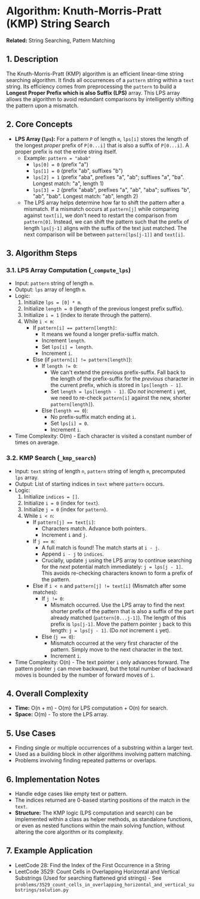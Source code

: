 # Algorithm: Knuth-Morris-Pratt (KMP) String Search

**Related:** String Searching, Pattern Matching

## 1. Description

The Knuth-Morris-Pratt (KMP) algorithm is an efficient linear-time string searching algorithm. It finds all occurrences of a `pattern` string within a `text` string. Its efficiency comes from preprocessing the `pattern` to build a **Longest Proper Prefix which is also Suffix (LPS)** array. This LPS array allows the algorithm to avoid redundant comparisons by intelligently shifting the pattern upon a mismatch.

## 2. Core Concepts

*   **LPS Array (`lps`):** For a pattern `P` of length `m`, `lps[i]` stores the length of the longest *proper* prefix of `P[0...i]` that is also a suffix of `P[0...i]`. A proper prefix is not the entire string itself.
    *   Example: `pattern = "abab"`
        *   `lps[0] = 0` (prefix "a")
        *   `lps[1] = 0` (prefix "ab", suffixes "b")
        *   `lps[2] = 1` (prefix "aba", prefixes "a", "ab"; suffixes "a", "ba". Longest match: "a", length 1)
        *   `lps[3] = 2` (prefix "abab", prefixes "a", "ab", "aba"; suffixes "b", "ab", "bab". Longest match: "ab", length 2)
    *   The LPS array helps determine how far to shift the pattern after a mismatch. If a mismatch occurs at `pattern[j]` while comparing against `text[i]`, we don't need to restart the comparison from `pattern[0]`. Instead, we can shift the pattern such that the prefix of length `lps[j-1]` aligns with the suffix of the text just matched. The next comparison will be between `pattern[lps[j-1]]` and `text[i]`.

## 3. Algorithm Steps

### 3.1. LPS Array Computation (`_compute_lps`)

*   Input: `pattern` string of length `m`.
*   Output: `lps` array of length `m`.
*   Logic:
    1.  Initialize `lps = [0] * m`.
    2.  Initialize `length = 0` (length of the previous longest prefix suffix).
    3.  Initialize `i = 1` (index to iterate through the pattern).
    4.  While `i < m`:
        *   If `pattern[i] == pattern[length]`:
            *   It means we found a longer prefix-suffix match.
            *   Increment `length`.
            *   Set `lps[i] = length`.
            *   Increment `i`.
        *   Else (if `pattern[i] != pattern[length]`):
            *   If `length != 0`:
                *   We can't extend the previous prefix-suffix. Fall back to the length of the prefix-suffix for the *previous* character in the current prefix, which is stored in `lps[length - 1]`.
                *   Set `length = lps[length - 1]`. (Do *not* increment `i` yet, we need to re-check `pattern[i]` against the new, shorter `pattern[length]`).
            *   Else (`length == 0`):
                *   No prefix-suffix match ending at `i`.
                *   Set `lps[i] = 0`.
                *   Increment `i`.
*   Time Complexity: O(m) - Each character is visited a constant number of times on average.

### 3.2. KMP Search (`_kmp_search`)

*   Input: `text` string of length `n`, `pattern` string of length `m`, precomputed `lps` array.
*   Output: List of starting indices in `text` where `pattern` occurs.
*   Logic:
    1.  Initialize `indices = []`.
    2.  Initialize `i = 0` (index for `text`).
    3.  Initialize `j = 0` (index for `pattern`).
    4.  While `i < n`:
        *   If `pattern[j] == text[i]`:
            *   Characters match. Advance both pointers.
            *   Increment `i` and `j`.
        *   If `j == m`:
            *   A full match is found! The match starts at `i - j`.
            *   Append `i - j` to `indices`.
            *   Crucially, update `j` using the LPS array to continue searching for the *next* potential match immediately: `j = lps[j - 1]`. This avoids re-checking characters known to form a prefix of the pattern.
        *   Else if `i < n` and `pattern[j] != text[i]` (Mismatch after some matches):
            *   If `j != 0`:
                *   Mismatch occurred. Use the LPS array to find the next shorter prefix of the pattern that is also a suffix of the part already matched (`pattern[0...j-1]`). The length of this prefix is `lps[j-1]`. Move the pattern pointer `j` back to this length: `j = lps[j - 1]`. (Do *not* increment `i` yet).
            *   Else (`j == 0`):
                *   Mismatch occurred at the very first character of the pattern. Simply move to the next character in the text.
                *   Increment `i`.
*   Time Complexity: O(n) - The text pointer `i` only advances forward. The pattern pointer `j` can move backward, but the total number of backward moves is bounded by the number of forward moves of `i`.

## 4. Overall Complexity

*   **Time:** O(n + m) - O(m) for LPS computation + O(n) for search.
*   **Space:** O(m) - To store the LPS array.

## 5. Use Cases

*   Finding single or multiple occurrences of a substring within a larger text.
*   Used as a building block in other algorithms involving pattern matching.
*   Problems involving finding repeated patterns or overlaps.

## 6. Implementation Notes

*   Handle edge cases like empty text or pattern.
*   The indices returned are 0-based starting positions of the match in the `text`.
*   **Structure:** The KMP logic (LPS computation and search) can be implemented within a class as helper methods, as standalone functions, or even as nested functions within the main solving function, without altering the core algorithm or its complexity.

## 7. Example Application

*   LeetCode 28: Find the Index of the First Occurrence in a String
*   LeetCode 3529: Count Cells in Overlapping Horizontal and Vertical Substrings (Used for searching flattened grid strings) - See `problems/3529_count_cells_in_overlapping_horizontal_and_vertical_substrings/solution.py` 